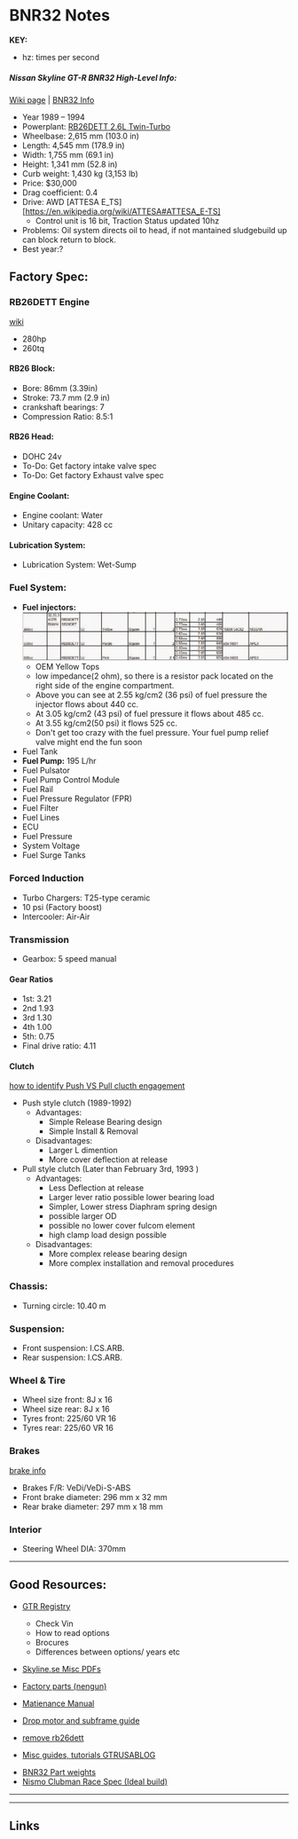 # BNR32 Notes

**KEY:**
- hz: times per second

##### Nissan Skyline GT-R BNR32 High-Level Info:
[Wiki page][wiki_linkbnr32] | [BNR32 Info][carfolio_link]
- Year 1989 – 1994
- Powerplant: [RB26DETT 2.6L Twin-Turbo](#RB26DETT_Engine)
- Wheelbase: 2,615 mm (103.0 in)
- Length: 4,545 mm (178.9 in)
- Width: 1,755 mm (69.1 in)
- Height: 1,341 mm (52.8 in)
- Curb weight: 1,430 kg (3,153 lb)
- Price: $30,000
- Drag coefficient: 0.4
- Drive: AWD [ATTESA E_TS][https://en.wikipedia.org/wiki/ATTESA#ATTESA_E-TS]
    - Control unit is 16 bit, Traction Status updated 10hz
- Problems: Oil system directs oil to head, if not mantained sludgebuild up can block return to block. 
- Best year:?

## Factory Spec:

### RB26DETT Engine
[wiki][rb26dett_wiki]
- 280hp
- 260tq

#### RB26 Block:
- Bore: 86mm (3.39in) 
- Stroke:  73.7 mm (2.9 in)
- crankshaft bearings: 7
- Compression Ratio: 8.5:1

#### RB26 Head:
- DOHC 24v
- To-Do: Get factory intake valve spec
- To-Do: Get factory Exhaust valve spec

#### Engine Coolant:
- Engine coolant: Water
- Unitary capacity: 428 cc

#### Lubrication System:
- Lubrication System: Wet-Sump

### Fuel System:
- **Fuel injectors:**
![img](./media/rb26fuel_injector_spec.jpg)
    - OEM Yellow Tops
    - low impedance(2 ohm), so there is a resistor pack located on the right side of the engine compartment.
    - Above you can see at 2.55 kg/cm2 (36 psi) of fuel pressure the injector flows about 440 cc. 
    - At 3.05 kg/cm2 (43 psi) of fuel pressure it flows about 485 cc.
    - At 3.55 kg/cm2(50 psi) it flows 525 cc.
    - Don't get too crazy with the fuel pressure. Your fuel pump relief valve might end the fun soon
- Fuel Tank
- **Fuel Pump:** 195 L/hr
- Fuel Pulsator
- Fuel Pump Control Module
- Fuel Rail
- Fuel Pressure Regulator (FPR)
- Fuel Filter
- Fuel Lines
- ECU
- Fuel Pressure
- System Voltage
- Fuel Surge Tanks

### Forced Induction
- Turbo Chargers: T25-type ceramic
- 10 psi (Factory boost)
- Intercooler: Air-Air



### Transmission
- Gearbox: 5 speed manual
#### Gear Ratios
- 1st: 3.21
- 2nd 1.93
- 3rd 1.30
- 4th 1.00
- 5th: 0.75
- Final drive ratio: 4.11

#### Clutch
[how to identify Push VS Pull clucth engagement](https://www.gtrusablog.com/2015/11/push-vs-pull-clutch-nissan-skyline-gt-r.html)
- Push style clutch (1989-1992)
    - Advantages: 
        - Simple Release Bearing design
        - Simple Install & Removal
    - Disadvantages: 
        - Larger L dimention 
        - More cover deflection at release
- Pull style clutch (Later than February 3rd, 1993 )
    - Advantages: 
        - Less Deflection at release
        - Larger lever ratio possible lower bearing load
        - Simpler, Lower stress Diaphram spring design
        - possible larger OD
        - possible no lower cover fulcom element
        - high clamp load design possible
    - Disadvantages:
        - More complex release bearing design
        - More complex installation and removal procedures

### Chassis:
- Turning circle: 10.40 m

### Suspension:
- Front suspension:	I.CS.ARB.
- Rear suspension: I.CS.ARB.

### Wheel & Tire
- Wheel size front: 8J x 16
- Wheel size rear: 8J x 16
- Tyres front: 225/60 VR 16
- Tyres rear: 225/60 VR 16

### Brakes
[brake info][brakeinfo_link]
- Brakes F/R: VeDi/VeDi-S-ABS
- Front brake diameter: 296 mm x 32 mm
- Rear brake diameter: 297 mm x 18 mm

### Interior
- Steering Wheel DIA: 370mm

---

## Good Resources:

- [GTR Registry][gtrregistry_link]
    - Check Vin
    - How to read options
    - Brocures 
    - Differences between options/ years etc
- [Skyline.se Misc PDFs][skylineSE_link]
- [Factory parts (nengun)][nengun_link]
- [Matienance Manual][matienanceman_link]

- [Drop motor and subframe guide][dropsubframe_link]
- [remove rb26dett](https://howtune.com/articles/44-removing-the-rb26dett-on-a-nissan-skyline)
- [Misc guides, tutorials GTRUSABLOG](https://www.gtrusablog.com/2010/05/real-basics-nissan-skyline-gt-r-r32-r33.html)
<!-- https://www.gtr.co.uk/threads/engine-removal-guide-bnr32.52997/ -->
- [BNR32 Part weights](https://axleaddict.com/cars/R32-Skyline-Part-Weights)
- [Nismo Clubman Race Spec (Ideal build)](http://gtr-registry.com/en-r32-gtr-nismo-clubman-race-spec.php)

---



---

## Links
<!-- ____________________ Links ____________________ -->

<!-- BNR32 Wiki -->
[wiki_linkbnr32]:https://en.wikipedia.org/wiki/Nissan_Skyline_GT-R#Third_generation_(1989%E2%80%931994)

<!-- Misc Specs about bnr32, weight length rb26dett -->
[carfolio_link]:https://www.carfolio.com/specifications/models/car/?car=11627

<!-- RB26DETT Wiki -->
[rb26dett_wiki]:https://en.wikipedia.org/wiki/Nissan_RB_engine#RB26DETT

<!-- GTR Registry (lots of misc good info) -->
[gtrregistry_link]:http://gtr-registry.com/en-nissan-skyline-r32.php

<!-- Skyline.se (PDFS) -->
[skylineSE_link]:http://www.skyline.se/dokument/

<!-- Factory parts for sale -->
[nengun_link]:https://www.nengun.com/nismo/heritage-parts-skyline-r32-gt-r-bnr32

<!-- Regular matienance -->
[matienanceman_link]:https://www.importavehicle.com/blog/maintenance-requirements-for-1989-1994-nissan-skyline-gt-r

<!-- Brake info -->
[brakeinfo_link]:https://www.gtrusablog.com/2017/05/r32-skyline-gt-r-brake-rotors-weight.html

<!-- drop subframe & motor guide -->
[dropsubframe_link]:https://www.gtr.co.uk/threads/bnr32-engine-removal-guide.180145/